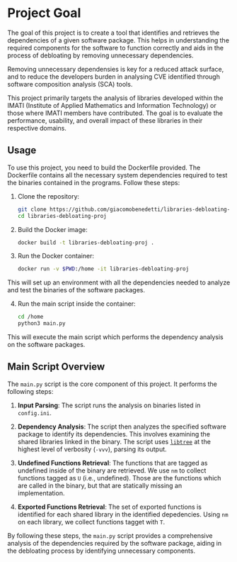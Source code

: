 # Project Goal

The goal of this project is to create a tool that identifies and retrieves the dependencies of a given software package. This helps in understanding the required components for the software to function correctly and aids in the process of debloating by removing unnecessary dependencies.

Removing unnecessary dependensies is key for a reduced attack surface, and to reduce the developers burden in analysing CVE identified through software composition analysis (SCA) tools.

This project primarily targets the analysis of libraries developed within the IMATI (Institute of Applied Mathematics and Information Technology) or those where IMATI members have contributed. The goal is to evaluate the performance, usability, and overall impact of these libraries in their respective domains.

## Usage

To use this project, you need to build the Dockerfile provided. The Dockerfile contains all the necessary system dependencies required to test the binaries contained in the programs. Follow these steps:

1. Clone the repository:
    ```sh
    git clone https://github.com/giacomobenedetti/libraries-debloating-proj
    cd libraries-debloating-proj
    ```

2. Build the Docker image:
    ```sh
    docker build -t libraries-debloating-proj .
    ```

3. Run the Docker container:
    ```sh
    docker run -v $PWD:/home -it libraries-debloating-proj
    ```

This will set up an environment with all the dependencies needed to analyze and test the binaries of the software packages.

4. Run the main script inside the container:
    ```sh
    cd /home
    python3 main.py
    ```

This will execute the main script which performs the dependency analysis on the software packages.


## Main Script Overview

The `main.py` script is the core component of this project. It performs the following steps:

1. **Input Parsing**: The script runs the analysis on binaries listed in `config.ini`. 

2. **Dependency Analysis**: The script then analyzes the specified software package to identify its dependencies. This involves examining the shared libraries linked in the binary. The script uses [`libtree`](https://github.com/haampie/libtree) at the highest level of verbosity (`-vvv`), parsing its output.
 
3. **Undefined Functions Retrieval**: The functions that are tagged as undefined inside of the binary are retrieved. We use `nm` to collect functions tagged as `U` (i.e., undefined). Those are the functions which are called in the binary, but that are statically missing an implementation.

4. **Exported Functions Retrieval**: The set of exported functions is identified for each shared library in the identified depedencies. Using `nm` on each library, we collect functions tagget with `T`.

By following these steps, the `main.py` script provides a comprehensive analysis of the dependencies required by the software package, aiding in the debloating process by identifying unnecessary components.

